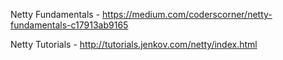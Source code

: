 Netty Fundamentals - https://medium.com/coderscorner/netty-fundamentals-c17913ab9165

Netty Tutorials - http://tutorials.jenkov.com/netty/index.html

